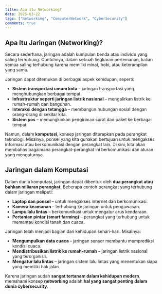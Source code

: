 ```yaml
---
title: Apa itu Networking?
date: 2025-03-22
tags: ["Networking", "ComputerNetwork", "CyberSecurity"]
comments: true
---
```


## **Apa Itu Jaringan (Networking)?**

Secara sederhana, jaringan adalah kumpulan benda atau individu yang saling terhubung. Contohnya, dalam sebuah lingkaran pertemanan, kalian semua saling terhubung karena memiliki minat, hobi, atau keterampilan yang sama.

Jaringan dapat ditemukan di berbagai aspek kehidupan, seperti:

- **Sistem transportasi umum kota** – jaringan transportasi yang menghubungkan berbagai tempat.
- **Infrastruktur seperti jaringan listrik nasional** – mengalirkan listrik ke rumah-rumah dan bangunan.
- **Interaksi dengan tetangga** – membangun hubungan sosial dengan orang-orang di sekitar kita.
- **Sistem pos** – memungkinkan pengiriman surat dan paket ke berbagai tempat.

Namun, dalam **komputasi**, konsep jaringan diterapkan pada perangkat teknologi. Misalnya, ponsel yang kita gunakan bertujuan untuk mengakses informasi atau berkomunikasi dengan perangkat lain. Di sini, kita akan membahas bagaimana perangkat-perangkat ini berkomunikasi dan aturan yang mengaturnya.

## **Jaringan dalam Komputasi**

Dalam dunia komputasi, jaringan dapat dibentuk oleh **dua perangkat atau bahkan miliaran perangkat**. Beberapa contoh perangkat yang terhubung dalam jaringan meliputi:

- **Laptop dan ponsel** – untuk mengakses internet dan berkomunikasi.
- **Kamera keamanan** – terhubung ke jaringan untuk pengawasan.
- **Lampu lalu lintas** – berkomunikasi untuk mengatur arus kendaraan.
- **Pertanian pintar (smart farming)** – perangkat yang terhubung untuk memantau kondisi tanah dan cuaca.

Jaringan telah menjadi bagian dari kehidupan sehari-hari. Misalnya:

- **Mengumpulkan data cuaca** – jaringan sensor membantu memprediksi kondisi cuaca.
- **Mendistribusikan listrik ke rumah-rumah** – jaringan listrik nasional yang terorganisir.
- **Mengatur lalu lintas** – jaringan sistem lalu lintas yang menentukan siapa yang memiliki hak jalan.

Karena jaringan sudah **sangat tertanam dalam kehidupan modern**, memahami konsep **networking** adalah **hal yang sangat penting dalam dunia cybersecurity**.
